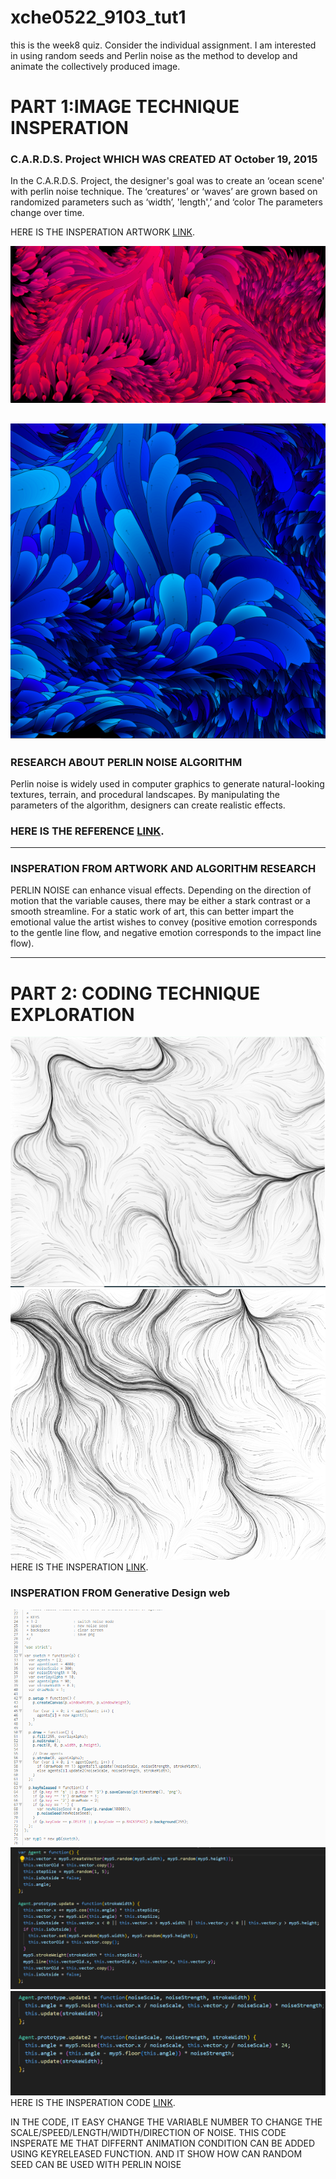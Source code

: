 # xche0522_9103_tut1


this is the week8 quiz. Consider the individual assignment. I am interested in using random seeds and Perlin noise as the method to develop and animate the collectively produced image.

# PART 1:IMAGE TECHNIQUE INSPERATION

### C.A.R.D.S. Project WHICH WAS CREATED AT October 19, 2015

In the C.A.R.D.S. Project, the designer's goal was to create an ‘ocean scene' with perlin noise technique. The ‘creatures’ or ‘waves’ are grown based on randomized parameters such as ‘width’, 'length',’ and ‘color The parameters change over time. 

HERE IS THE INSPERATION ARTWORK [LINK](https://galactic.ink/journal/tag/canvas/).

![PERLIN NOISE ARTWORK IMAGE1](/perlin-noise1.png "perlin-noise_1")

![PERLIN NOISE ARTWORK IMAGE2](/perlin-noise2.png "perlin-noise_2")
---
### RESEARCH ABOUT PERLIN NOISE ALGORITHM 

Perlin noise is widely used in computer graphics to generate natural-looking textures, terrain, and procedural landscapes. By manipulating the parameters of the algorithm, designers can create realistic effects. 


### HERE IS THE REFERENCE [LINK](https://saturncloud.io/blog/what-is-perlin-noise-algorithm-a-guide-for-data-scientists/#:~:text=Perlin%20noise%2C%20developed%20by%20Ken,sequence%20of%20pseudo%2Drandom%20values.).
---
### INSPERATION FROM ARTWORK AND ALGORITHM RESEARCH

PERLIN NOISE can enhance visual effects. Depending on the direction of motion that the variable causes, there may be either a stark contrast or a smooth streamline. For a static work of art, this can better impart the emotional value the artist wishes to convey (positive emotion corresponds to the gentle line flow, and negative emotion corresponds to the impact line flow).

---
# PART 2: CODING TECHNIQUE EXPLORATION
![PERLIN NOISE CODE IMAGE1](/Random%20and%20noise.png "perlin-noise_CODE1")
![PERLIN NOISE CODE IMAGE2](/Random%20and%20noise2.png "perlin-noise_CODE2")
HERE IS THE INSPERATION [LINK](http://www.generative-gestaltung.de/2/sketches/?02_M/M_1_5_02).

### INSPERATION FROM  Generative Design web
![PERLIN NOISE CODE](/code.png "CODE")
![PERLIN NOISE CODE1](/AGENT%20CODE.png "CODE1")
![PERLIN NOISE CODE2](/AGENT%20CODE2.png "CODE2 ")
HERE IS THE INSPERATION CODE [LINK](https://editor.p5js.org/generative-design/sketches/M_1_5_02).

IN THE CODE, IT EASY CHANGE THE VARIABLE NUMBER TO CHANGE THE SCALE/SPEED/LENGTH/WIDTH/DIRECTION OF NOISE. THIS CODE INSPERATE ME THAT DIFFERNT ANIMATION CONDITION CAN BE ADDED USING KEYRELEASED FUNCTION. AND IT SHOW HOW CAN RANDOM SEED CAN BE USED WITH PERLIN NOISE